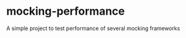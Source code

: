 mocking-performance
===================

A simple project to test performance of several mocking frameworks
